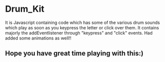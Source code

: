 # Drum_Kit

It is Javascript containing code which has some of the various drum sounds which play as soon as you keypress the letter or click over them.
It contains majorly the addEventlistener through "keypress" and "click" events.
Had added some animations as well!!

## Hope you have great time playing with this:)
